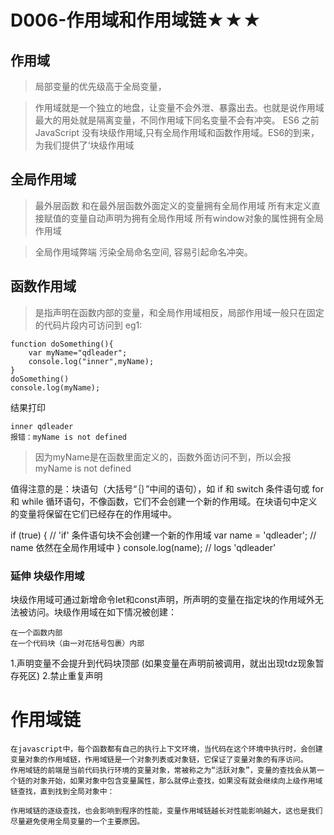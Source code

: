 # D006-作用域和作用域链★★★


## 作用域

> 局部变量的优先级高于全局变量，

> 作用域就是一个独立的地盘，让变量不会外泄、暴露出去。也就是说作用域最大的用处就是隔离变量，不同作用域下同名变量不会有冲突。
ES6 之前 JavaScript 没有块级作用域,只有全局作用域和函数作用域。ES6的到来，为我们提供了‘块级作用域

## 全局作用域

>最外层函数 和在最外层函数外面定义的变量拥有全局作用域
> 所有末定义直接赋值的变量自动声明为拥有全局作用域
> 所有window对象的属性拥有全局作用域


> 全局作用域弊端
> 污染全局命名空间, 容易引起命名冲突。

## 函数作用域

>是指声明在函数内部的变量，和全局作用域相反，局部作用域一般只在固定的代码片段内可访问到
eg1:

```
function doSomething(){
    var myName="qdleader";
    console.log("inner",myName);
}
doSomething()
console.log(myName);

```
结果打印
```
inner qdleader
报错：myName is not defined
```

> 因为myName是在函数里面定义的，函数外面访问不到，所以会报myName is not defined



值得注意的是：块语句（大括号“｛｝”中间的语句），如 if 和 switch 条件语句或 for 和 while 循环语句，不像函数，它们不会创建一个新的作用域。在块语句中定义的变量将保留在它们已经存在的作用域中。

if (true) {
    // 'if' 条件语句块不会创建一个新的作用域
    var name = 'qdleader'; // name 依然在全局作用域中
}
console.log(name); // logs 'qdleader'


### 延伸 块级作用域

  块级作用域可通过新增命令let和const声明，所声明的变量在指定块的作用域外无法被访问。块级作用域在如下情况被创建：
  ```
  在一个函数内部
  在一个代码块（由一对花括号包裹）内部
  ```

  1.声明变量不会提升到代码块顶部
  (如果变量在声明前被调用，就出出现tdz现象暂存死区)
  2.禁止重复声明

# 作用域链

```
在javascript中，每个函数都有自己的执行上下文环境，当代码在这个环境中执行时，会创建变量对象的作用域链，作用域链是一个对象列表或对象链，它保证了变量对象的有序访问。
作用域链的前端是当前代码执行环境的变量对象，常被称之为“活跃对象”，变量的查找会从第一个链的对象开始，如果对象中包含变量属性，那么就停止查找，如果没有就会继续向上级作用域链查找，直到找到全局对象中：

作用域链的逐级查找，也会影响到程序的性能，变量作用域链越长对性能影响越大，这也是我们尽量避免使用全局变量的一个主要原因。
```
